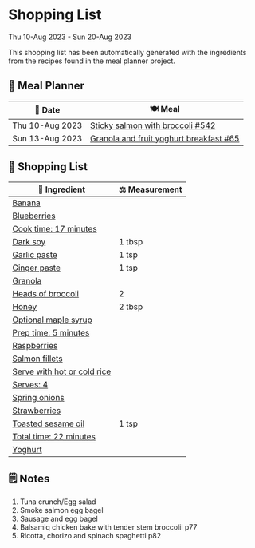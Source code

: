 # Shopping List

Thu 10-Aug 2023 - Sun 20-Aug 2023

This shopping list has been automatically generated with the ingredients from the recipes found in the meal planner project.

## 📅 Meal Planner

|📅 Date| 🍽️ Meal|
|----|----|
|Thu 10-Aug 2023|[Sticky salmon with broccoli #542](https://github.com/jcallaghan/The-Cookbook/issues/542)|
|Sun 13-Aug 2023|[Granola and fruit yoghurt breakfast #65](https://github.com/jcallaghan/The-Cookbook/issues/65)|

## 🛒 Shopping List

| 🍌 Ingredient| ⚖️ Measurement|
|----------|-----------|
|[Banana](https://www.sainsburys.co.uk/gol-ui/SearchResults/Banana)||
|[Blueberries](https://www.sainsburys.co.uk/gol-ui/SearchResults/Blueberries)||
|[Cook time: 17 minutes](https://www.sainsburys.co.uk/gol-ui/SearchResults/Cook%20time:%2017%20minutes)||
|[Dark soy](https://www.sainsburys.co.uk/gol-ui/SearchResults/Dark%20soy)|1 tbsp|
|[Garlic paste](https://www.sainsburys.co.uk/gol-ui/SearchResults/Garlic%20paste)|1 tsp|
|[Ginger paste](https://www.sainsburys.co.uk/gol-ui/SearchResults/Ginger%20paste)|1 tsp|
|[Granola](https://www.sainsburys.co.uk/gol-ui/SearchResults/Granola)||
|[Heads of broccoli](https://www.sainsburys.co.uk/gol-ui/SearchResults/Heads%20of%20broccoli)|2|
|[Honey](https://www.sainsburys.co.uk/gol-ui/SearchResults/Honey)|2 tbsp|
|[Optional maple syrup](https://www.sainsburys.co.uk/gol-ui/SearchResults/Optional%20maple%20syrup)||
|[Prep time: 5 minutes](https://www.sainsburys.co.uk/gol-ui/SearchResults/Prep%20time:%205%20minutes)||
|[Raspberries](https://www.sainsburys.co.uk/gol-ui/SearchResults/Raspberries)||
|[Salmon fillets](https://www.sainsburys.co.uk/gol-ui/SearchResults/Salmon%20fillets)||
|[Serve with hot or cold rice](https://www.sainsburys.co.uk/gol-ui/SearchResults/Serve%20with%20hot%20or%20cold%20rice)||
|[Serves: 4](https://www.sainsburys.co.uk/gol-ui/SearchResults/Serves:%204)||
|[Spring onions](https://www.sainsburys.co.uk/gol-ui/SearchResults/Spring%20onions)||
|[Strawberries](https://www.sainsburys.co.uk/gol-ui/SearchResults/Strawberries)||
|[Toasted sesame oil](https://www.sainsburys.co.uk/gol-ui/SearchResults/Toasted%20sesame%20oil)|1 tsp|
|[Total time: 22 minutes](https://www.sainsburys.co.uk/gol-ui/SearchResults/Total%20time:%2022%20minutes)||
|[Yoghurt](https://www.sainsburys.co.uk/gol-ui/SearchResults/Yoghurt)||

## 🗒️ Notes

1. Tuna crunch/Egg salad
1. Smoke salmon egg bagel
1. Sausage and egg bagel
1. Balsamiq chicken bake with tender stem broccolii p77
1. Ricotta, chorizo and spinach spaghetti p82
